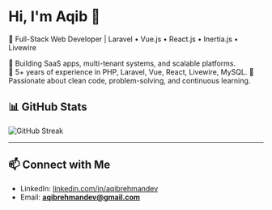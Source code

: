 # Hi, I'm Aqib 👋
🚀 Full-Stack Web Developer | Laravel • Vue.js • React.js • Inertia.js • Livewire

🔹 Building SaaS apps, multi-tenant systems, and scalable platforms.  
🔹 5+ years of experience in PHP, Laravel, Vue, React, Livewire, MySQL.
🔹 Passionate about clean code, problem-solving, and continuous learning.  

## 📊 GitHub Stats

![GitHub Streak](https://github-readme-streak-stats.herokuapp.com/?user=aqibrehmaan&theme=tokyonight)  

---

## 📫 Connect with Me
- LinkedIn: [linkedin.com/in/aqibrehmandev](https://linkedin.com/in/aqibrehmandev)  
- Email: **aqibrehmandev@gmail.com**  
